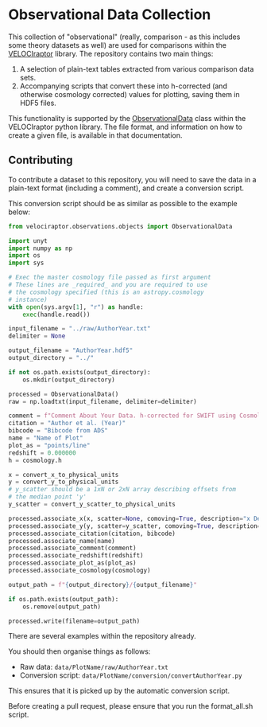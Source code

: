 Observational Data Collection
=============================

This collection of "observational" (really, comparison - as this
includes some theory datasets as well) are used for comparisons
within the
[VELOCIraptor](https://github.com/swiftsim/velociraptor-python)
library. The repository contains two main things:

1. A selection of plain-text tables extracted from various
   comparison data sets.
2. Accompanying scripts that convert these into h-corrected
   (and otherwise cosmology corrected) values for plotting,
   saving them in HDF5 files.

This functionality is supported by the
[ObservationalData](https://velociraptor-python.readthedocs.io/en/latest/observational_data/index.html)
class within the VELOCIraptor python library. The file format,
and information on how to create a given file, is available
in that documentation.

Contributing
------------

To contribute a dataset to this repository, you will need to
save the data in a plain-text format (including a comment), and
create a conversion script.

This conversion script should be as similar as possible to
the example below:

```python
from velociraptor.observations.objects import ObservationalData

import unyt
import numpy as np
import os
import sys

# Exec the master cosmology file passed as first argument
# These lines are _required_ and you are required to use
# the cosmology specified (this is an astropy.cosmology
# instance)
with open(sys.argv[1], "r") as handle:
    exec(handle.read())

input_filename = "../raw/AuthorYear.txt"
delimiter = None

output_filename = "AuthorYear.hdf5"
output_directory = "../"

if not os.path.exists(output_directory):
    os.mkdir(output_directory)

processed = ObservationalData()
raw = np.loadtxt(input_filename, delimiter=delimiter)

comment = f"Comment About Your Data. h-corrected for SWIFT using Cosmology: {cosmology.name}."
citation = "Author et al. (Year)"
bibcode = "Bibcode from ADS"
name = "Name of Plot"
plot_as = "points/line"
redshift = 0.000000
h = cosmology.h

x = convert_x_to_physical_units
y = convert_y_to_physical_units
# y_scatter should be a 1xN or 2xN array describing offsets from
# the median point 'y'
y_scatter = convert_y_scatter_to_physical_units

processed.associate_x(x, scatter=None, comoving=True, description="x Description")
processed.associate_y(y, scatter=y_scatter, comoving=True, description="y Description")
processed.associate_citation(citation, bibcode)
processed.associate_name(name)
processed.associate_comment(comment)
processed.associate_redshift(redshift)
processed.associate_plot_as(plot_as)
processed.associate_cosmology(cosmology)

output_path = f"{output_directory}/{output_filename}"

if os.path.exists(output_path):
    os.remove(output_path)

processed.write(filename=output_path)
```

There are several examples within the repository already.

You should then organise things as follows:
+ Raw data: `data/PlotName/raw/AuthorYear.txt`
+ Conversion script: `data/PlotName/conversion/convertAuthorYear.py`

This ensures that it is picked up by the automatic conversion script.

Before creating a pull request, please ensure that you run
the format_all.sh script.
